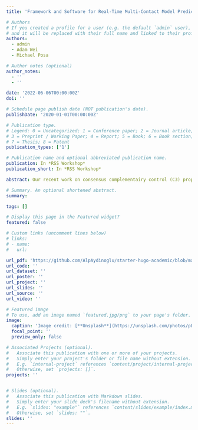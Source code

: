 ```yaml
---
title: 'Framework and Software for Real-Time Multi-Contact Model Predictive Control'

# Authors
# If you created a profile for a user (e.g. the default `admin` user), write the username (folder name) here
# and it will be replaced with their full name and linked to their profile.
authors:
  - admin
  - Adam Wei
  - Michael Posa

# Author notes (optional)
author_notes:
  - ''
  - ''

date: '2022-06-06T00:00:00Z'
doi: ''

# Schedule page publish date (NOT publication's date).
publishDate: '2020-01-01T00:00:00Z'

# Publication type.
# Legend: 0 = Uncategorized; 1 = Conference paper; 2 = Journal article;
# 3 = Preprint / Working Paper; 4 = Report; 5 = Book; 6 = Book section;
# 7 = Thesis; 8 = Patent
publication_types: ['1']

# Publication name and optional abbreviated publication name.
publication: In *RSS Workshop*
publication_short: In *RSS Workshop*

abstract: Our recent work on consensus complementairy control (C3) proposes a model predictive control algorithm for hybrid systems that make and break contact with their environment. C3 is based on the alternating direction method of multipliers (ADMM), that is capable of high-speed reasoning over potential contact events. Via a consensus formulation, the approach enables parallelization of the contact scheduling problem and is able to run at real-time rates. In this abstract, we build upon this with software improvements that increase the run-time by approximately 2 times over our previous implementation (achieving 25 Hz rate for a problem with 19 states, 12 complementarity variables and 0.5 seconds prediction horizon). Additionally we integrated our software with Drake [4]. The software parses models in URDF format into a non-smooth linear complementarity system and generates a controller that solves the optimal control problem. In addition to our previous work, we also validated our approach on a 3D manipulation example.

# Summary. An optional shortened abstract.
summary:

tags: []

# Display this page in the Featured widget?
featured: false

# Custom links (uncomment lines below)
# links:
# - name:
#   url: 

url_pdf: 'https://github.com/AlpAydinoglu/starter-hugo-academic/blob/main/static/uploads/Framework_and_Software_for_Real_Time_Multi_Contact_Model_Predictive_Control.pdf'
url_code: ''
url_dataset: ''
url_poster: ''
url_project: ''
url_slides: ''
url_source: ''
url_video: ''

# Featured image
# To use, add an image named `featured.jpg/png` to your page's folder.
image:
  caption: 'Image credit: [**Unsplash**](https://unsplash.com/photos/pLCdAaMFLTE)'
  focal_point: ''
  preview_only: false

# Associated Projects (optional).
#   Associate this publication with one or more of your projects.
#   Simply enter your project's folder or file name without extension.
#   E.g. `internal-project` references `content/project/internal-project/index.md`.
#   Otherwise, set `projects: []`.
projects: ''


# Slides (optional).
#   Associate this publication with Markdown slides.
#   Simply enter your slide deck's filename without extension.
#   E.g. `slides: "example"` references `content/slides/example/index.md`.
#   Otherwise, set `slides: ""`.
slides: ''
---
```

